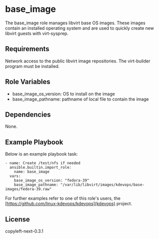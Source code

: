 base_image
==========

The base_image role manages libvirt base OS images. These images
contain an installed operating system and are used to quickly
create new libvirt guests with virt-sysprep.

Requirements
------------

Network access to the public libvirt image repositories. The
virt-builder program must be installed.

Role Variables
--------------

  * base_image_os_version: OS to install on the image
  * base_image_pathname: pathname of local file to contain the image

Dependencies
------------

None.

Example Playbook
----------------

Below is an example playbook task:

```
- name: Create /test/nfs if needed
  ansible.builtin.import_role:
    name: base_image
  vars:
    base_image_os_version: "fedora-39"
    base_image_pathname: "/var/lib/libvirt/images/kdevops/base-images/fedora-39.raw"
```

For further examples refer to one of this role's users, the
[https://github.com/linux-kdevops/kdevops](kdevops) project.

License
-------

copyleft-next-0.3.1
